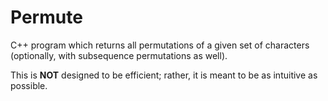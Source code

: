 # Permute

C++ program which returns all permutations of a given set of characters (optionally, with subsequence permutations as well).

This is **NOT** designed to be efficient; rather, it is meant to be as intuitive as possible.
